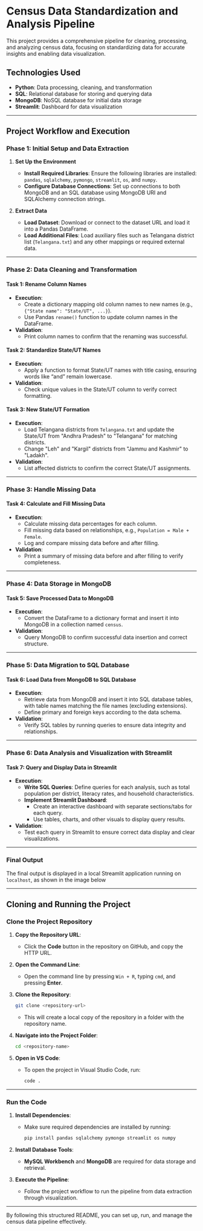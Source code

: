 
# Census Data Standardization and Analysis Pipeline

This project provides a comprehensive pipeline for cleaning, processing, and analyzing census data, focusing on standardizing data for accurate insights and enabling data visualization.

## Technologies Used
- **Python**: Data processing, cleaning, and transformation
- **SQL**: Relational database for storing and querying data
- **MongoDB**: NoSQL database for initial data storage
- **Streamlit**: Dashboard for data visualization

---

## Project Workflow and Execution

### Phase 1: Initial Setup and Data Extraction

1. **Set Up the Environment**
   - **Install Required Libraries**:
     Ensure the following libraries are installed: `pandas`, `sqlalchemy`, `pymongo`, `streamlit`, `os`, and `numpy`.
   - **Configure Database Connections**:
     Set up connections to both MongoDB and an SQL database using MongoDB URI and SQLAlchemy connection strings.

2. **Extract Data**
   - **Load Dataset**: Download or connect to the dataset URL and load it into a Pandas DataFrame.
   - **Load Additional Files**:
     Load auxiliary files such as Telangana district list (`Telangana.txt`) and any other mappings or required external data.

---

### Phase 2: Data Cleaning and Transformation

#### Task 1: Rename Column Names
- **Execution**:
  - Create a dictionary mapping old column names to new names (e.g., `{"State name": "State/UT", ...}`).
  - Use Pandas `rename()` function to update column names in the DataFrame.
- **Validation**:
  - Print column names to confirm that the renaming was successful.

#### Task 2: Standardize State/UT Names
- **Execution**:
  - Apply a function to format State/UT names with title casing, ensuring words like “and” remain lowercase.
- **Validation**:
  - Check unique values in the State/UT column to verify correct formatting.

#### Task 3: New State/UT Formation
- **Execution**:
  - Load Telangana districts from `Telangana.txt` and update the State/UT from "Andhra Pradesh" to "Telangana" for matching districts.
  - Change "Leh" and "Kargil" districts from "Jammu and Kashmir" to "Ladakh".
- **Validation**:
  - List affected districts to confirm the correct State/UT assignments.

---

### Phase 3: Handle Missing Data

#### Task 4: Calculate and Fill Missing Data
- **Execution**:
  - Calculate missing data percentages for each column.
  - Fill missing data based on relationships, e.g., `Population = Male + Female`.
  - Log and compare missing data before and after filling.
- **Validation**:
  - Print a summary of missing data before and after filling to verify completeness.

---

### Phase 4: Data Storage in MongoDB

#### Task 5: Save Processed Data to MongoDB
- **Execution**:
  - Convert the DataFrame to a dictionary format and insert it into MongoDB in a collection named `census`.
- **Validation**:
  - Query MongoDB to confirm successful data insertion and correct structure.

---

### Phase 5: Data Migration to SQL Database

#### Task 6: Load Data from MongoDB to SQL Database
- **Execution**:
  - Retrieve data from MongoDB and insert it into SQL database tables, with table names matching the file names (excluding extensions).
  - Define primary and foreign keys according to the data schema.
- **Validation**:
  - Verify SQL tables by running queries to ensure data integrity and relationships.

---

### Phase 6: Data Analysis and Visualization with Streamlit

#### Task 7: Query and Display Data in Streamlit
- **Execution**:
  - **Write SQL Queries**: Define queries for each analysis, such as total population per district, literacy rates, and household characteristics.
  - **Implement Streamlit Dashboard**:
    - Create an interactive dashboard with separate sections/tabs for each query.
    - Use tables, charts, and other visuals to display query results.
- **Validation**:
  - Test each query in Streamlit to ensure correct data display and clear visualizations.

---

### Final Output
The final output is displayed in a local Streamlit application running on `localhost`, as shown in the image below


---

## Cloning and Running the Project

### Clone the Project Repository

1. **Copy the Repository URL**:
   - Click the **Code** button in the repository on GitHub, and copy the HTTP URL.

2. **Open the Command Line**:
   - Open the command line by pressing `Win + R`, typing `cmd`, and pressing **Enter**.

3. **Clone the Repository**:
   ```bash
   git clone <repository-url>
   ```
   - This will create a local copy of the repository in a folder with the repository name.

4. **Navigate into the Project Folder**:
   ```bash
   cd <repository-name>
   ```

5. **Open in VS Code**:
   - To open the project in Visual Studio Code, run:
     ```bash
     code .
     ```

---

### Run the Code

1. **Install Dependencies**:
   - Make sure required dependencies are installed by running:
     ```bash
     pip install pandas sqlalchemy pymongo streamlit os numpy
     ```

2. **Install Database Tools**:
   - **MySQL Workbench** and **MongoDB** are required for data storage and retrieval.

3. **Execute the Pipeline**:
   - Follow the project workflow to run the pipeline from data extraction through visualization.

---

By following this structured README, you can set up, run, and manage the census data pipeline effectively.

